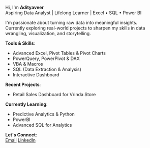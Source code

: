 Hi, I'm **Adityaveer**  
Aspiring Data Analyst | Lifelong Learner | Excel • SQL • Power BI  

I'm passionate about turning raw data into meaningful insights.  
Currently exploring real-world projects to sharpen my skills in data wrangling, visualization, and storytelling.

 **Tools & Skills**:  
- Advanced Excel, Pivot Tables & Pivot Charts
- PowerQuery, PowerPivot & DAX
- VBA & Macros
- SQL (Data Extraction & Analysis)
- Interactive Dashboard 

 **Recent Projects**:  
- Retail Sales Dashboard for Vrinda Store  
 
 **Currently Learning**:  
- Predictive Analytics & Python
- PowerBI  
- Advanced SQL for Analytics  

 **Let's Connect**:  
[Email](adityaveer361@gmail.com)
[LinkedIn](www.linkedin.com/in/adityaveer-singh-yadav-688209373) 
